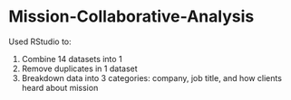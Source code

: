 # Mission-Collaborative-Analysis
Used RStudio to:
1) Combine 14 datasets into 1
2) Remove duplicates in 1 dataset
3) Breakdown data into 3 categories: company, job title, and how clients heard about mission 
